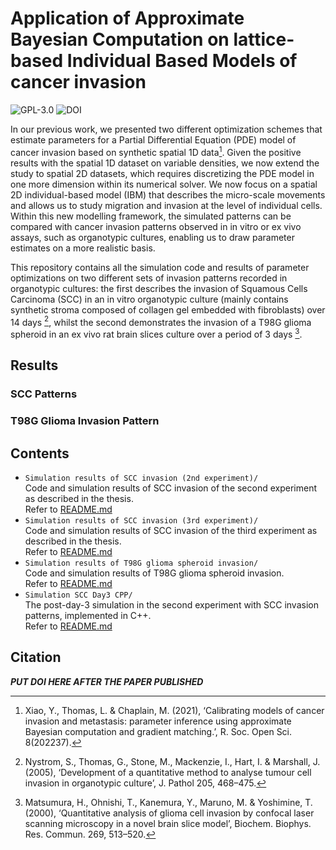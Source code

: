 # Application of Approximate Bayesian Computation on lattice-based Individual Based Models of cancer invasion

![GPL-3.0](https://img.shields.io/badge/license-GPL--3.0-green) ![DOI](https://img.shields.io/badge/DOI-Unpublished-blue)

In our previous work, we presented two different optimization schemes that estimate parameters for a Partial Differential Equation (PDE) model of cancer invasion based on synthetic spatial 1D data[^1]. Given the positive results with the spatial 1D dataset on variable densities, we now extend the study to spatial 2D datasets, which requires discretizing the PDE model in one more dimension within its numerical solver. We now focus on a spatial 2D individual-based model (IBM) that describes the micro-scale movements and allows us to study migration and invasion at the level of individual cells. Within this new modelling framework, the simulated patterns can be compared with cancer invasion patterns observed in in vitro or ex vivo assays, such as organotypic cultures, enabling us to draw parameter estimates on a more realistic basis. 

This repository contains all the simulation code and results of parameter optimizations on two different sets of invasion patterns recorded in organotypic cultures: the first describes the invasion of Squamous Cells Carcinoma (SCC) in an in vitro organotypic culture (mainly contains synthetic stroma composed of collagen gel embedded with fibroblasts) over 14 days [^2], whilst the second demonstrates the invasion of a T98G glioma spheroid in an ex vivo rat brain slices culture over a period of 3 days [^3].

[^1]: Xiao, Y., Thomas, L. & Chaplain, M. (2021), ‘Calibrating models of cancer invasion and metastasis: parameter inference using approximate Bayesian computation and gradient matching.’, R. Soc. Open Sci. 8(202237).
[^2]: Nystrom, S., Thomas, G., Stone, M., Mackenzie, I., Hart, I. & Marshall, J. (2005), ‘Development of a quantitative method to analyse tumour cell invasion in organotypic culture’, J. Pathol 205, 468–475.
[^3]: Matsumura, H., Ohnishi, T., Kanemura, Y., Maruno, M. & Yoshimine, T. (2000), ‘Quantitative analysis of glioma cell invasion by confocal laser scanning microscopy in a novel brain slice model’, Biochem. Biophys. Res. Commun. 269, 513–520.

## Results

### SCC Patterns



### T98G Glioma Invasion Pattern



## Contents

- `Simulation results of SCC invasion (2nd experiment)/` </br>
  Code and simulation results of SCC invasion of the second experiment as described in the thesis. </br>
  Refer to [README.md](https://github.com/ycx12341/2D-sim-res/blob/main/Simulation%20results%20of%20SCC%20invasion%20(2nd%20experiment)/README.md)
- `Simulation results of SCC invasion (3rd experiment)/`</br>
  Code and simulation results of SCC invasion of the third experiment as described in the thesis.</br>
  Refer to [README.md](https://github.com/ycx12341/2D-sim-res/blob/main/Simulation%20results%20of%20SCC%20invasion%20(3rd%20experiment)/README.md)
- `Simulation results of T98G glioma spheroid invasion/`<br>
  Code and simulation results of T98G glioma spheroid invasion.</br>
  Refer to [README.md](https://github.com/ycx12341/2D-sim-res/blob/main/Simulation%20results%20of%20T98G%20glioma%20spheroid%20invasion/README.md)
- `Simulation SCC Day3 CPP/` </br>
  The post-day-3 simulation in the second experiment with SCC invasion patterns, implemented in C++.</br>
  Refer to [README.md](https://github.com/ycx12341/2D-sim-res/blob/main/Simulation%20SCC%20Day3%20CPP/README.md)

## Citation

***PUT DOI HERE AFTER THE PAPER PUBLISHED***

